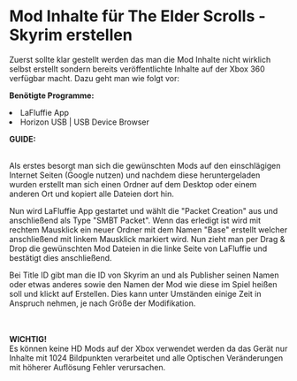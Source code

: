 # Mod Inhalte für The Elder Scrolls - Skyrim erstellen

Zuerst sollte klar gestellt werden das man die Mod Inhalte nicht wirklich selbst erstellt sondern bereits veröffentlichte Inhalte auf der Xbox 360 verfügbar macht. Dazu geht man wie folgt vor:
<p>
 <b>Benötigte Programme:</b>
 <br>
 <li>LaFluffie App</li>
 <li>Horizon USB | USB Device Browser</li>

<p>
 <b>GUIDE:</b>
 </p>
 <br>
Als erstes besorgt man sich die gewünschten Mods auf den einschlägigen Internet Seiten (Google nutzen) und nachdem diese heruntergeladen wurden erstellt man sich einen Ordner auf dem Desktop oder einem anderen Ort und kopiert alle Dateien dort hin. 
<p>
Nun wird LaFluffie App gestartet und wählt die "Packet Creation" aus und anschließend als Type "SMBT Packet". Wenn das erledigt ist wird mit rechtem Mausklick ein neuer Ordner mit dem Namen "Base" erstellt welcher anschließend mit linkem Mausklick markiert wird. Nun zieht man per Drag & Drop die gewünschten Mod Dateien in die linke Seite von LaFluffie und bestätigt dies anschließend. </p>
<p>
Bei Title ID gibt man die ID von Skyrim an und als Publisher seinen Namen oder etwas anderes sowie den Namen der Mod wie diese
im Spiel heißen soll und klickt auf Erstellen. Dies kann unter Umständen einige Zeit in Anspruch nehmen, je nach Größe der Modifikation. </p>
<br>
<br>
<b>WICHTIG!</b>
<br>
Es können keine HD Mods auf der Xbox verwendet werden da das Gerät nur Inhalte mit 1024 Bildpunkten verarbeitet und alle Optischen Veränderungen mit höherer Auflösung Fehler verursachen. 
